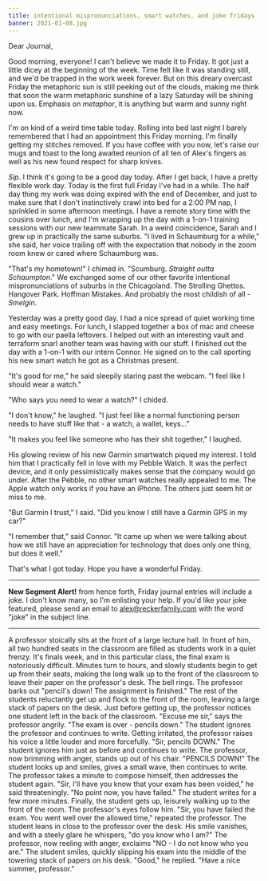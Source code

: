 ```yaml
---
title: intentional mispronunciations, smart watches, and joke fridays
banner: 2021-01-08.jpg
---
```


Dear Journal,

Good morning, everyone!  I can't believe we made it to Friday.  It got
just a little dicey at the beginning of the week.  Time felt like it
was standing still, and we'd be trapped in the work week forever.  But
on this dreary overcast Friday the metaphoric sun is still peeking out
of the clouds, making me think that soon the warm metaphoric sunshine
of a lazy Saturday will be shining upon us.  Emphasis on _metaphor_,
it is anything but warm and sunny right now.

I'm on kind of a weird time table today.  Rolling into bed last night
I barely remembered that I had an appointment this Friday morning.
I'm finally getting my stitches removed.  If you have coffee with you
now, let's raise our mugs and toast to the long awaited reunion of all
ten of Alex's fingers as well as his new found respect for sharp
knives.

_Sip_.  I think it's going to be a good day today.  After I get back,
I have a pretty flexible work day.  Today is the first full Friday
I've had in a while.  The half day thing my work was doing expired
with the end of December, and just to make sure that I don't
instinctively crawl into bed for a 2:00 PM nap, I sprinkled in some
afternoon meetings.  I have a remote story time with the cousins over
lunch, and I'm wrapping up the day with a 1-on-1 training sessions
with our new teammate Sarah.  In a weird coincidence, Sarah and I grew
up in practically the same suburbs.  "I lived in Schaumburg for a
while," she said, her voice trailing off with the expectation that
nobody in the zoom room knew or cared where Schaumburg was.

"That's my hometown!" I chimed in.  "Scumburg.  _Straight outta
Schaumpton_."  We exchanged some of our other favorite intentional
mispronunciations of suburbs in the Chicagoland.  The Strolling
Ghettos.  Hangover Park.  Hoffman Mistakes.  And probably the most
childish of all - _Smelgin_.

Yesterday was a pretty good day.  I had a nice spread of quiet working
time and easy meetings.  For lunch, I slapped together a box of mac
and cheese to go with our paella leftovers.  I helped out with an
interesting vault and terraform snarl another team was having with our
stuff.  I finished out the day with a 1-on-1 with our intern Connor.
He signed on to the call sporting his new smart watch he got as a
Christmas present.

"It's good for me," he said sleepily staring past the webcam.  "I feel
like I should wear a watch."

"Who says you need to wear a watch?" I chided.

"I don't know," he laughed.  "I just feel like a normal functioning
person needs to have stuff like that - a watch, a wallet, keys..."

"It makes you feel like someone who has their shit together," I
laughed.

His glowing review of his new Garmin smartwatch piqued my interest.  I
told him that I practically fell in love with my Pebble Watch.  It was
the perfect device, and it only pessimistically makes sense that the
company would go under.  After the Pebble, no other smart watches
really appealed to me.  The Apple watch only works if you have an
iPhone.  The others just seem hit or miss to me.

"But Garmin I trust," I said.  "Did you know I still have a Garmin GPS
in my car?"

"I remember that," said Connor.  "It came up when we were talking
about how we still have an appreciation for technology that does only
one thing, but does it well."

That's what I got today.  Hope you have a wonderful Friday.

---

**New Segment Alert!** from hence forth, Friday journal entries will
include a joke.  I don't know many, so I'm enlisting your help.  If
you'd like _your_ joke featured, please send an email to
[alex@reckerfamily.com] with the word "joke" in the subject line.

[alex@reckerfamily.com]: mailto:alex@reckerfamily.com

---

A professor stoically sits at the front of a large lecture hall.  In
front of him, all two hundred seats in the classroom are filled as
students work in a quiet frenzy.  It's finals week, and in this
particular class, the final exam is notoriously difficult.  Minutes
turn to hours, and slowly students begin to get up from their seats,
making the long walk up to the front of the classroom to leave their
paper on the professor's desk.  The bell rings.  The professor barks
out "pencil's down!  The assignment is finished."  The rest of the
students reluctantly get up and flock to the front of the room,
leaving a large stack of papers on the desk.  Just before getting up,
the professor notices one student left in the back of the classroom.
"Excuse me sir," says the professor angrily.  "The exam is over -
pencils down."  The student ignores the professor and continues to
write.  Getting irritated, the professor raises his voice a little
louder and more forcefully.  "Sir, pencils DOWN."  The student ignores
him just as before and continues to write.  The professor, now
brimming with anger, stands up out of his chair.  "PENCILS DOWN!"  The
student looks up and smiles, gives a small wave, then continues to
write.  The professor takes a minute to compose himself, then
addresses the student again.  "Sir, I'll have you know that your exam
has been voided," he said threateningly.  "No point now, you have
failed."  The student writes for a few more minutes.  Finally, the
student gets up, leisurely walking up to the front of the room.  The
professor's eyes follow him.  "Sir, you have failed the exam.  You
went well over the allowed time," repeated the professor.  The student
leans in close to the professor over the desk.  His smile vanishes,
and with a steely glare he whispers, "do you know who I am?"  The
professor, now reeling with anger, exclaims "NO - I do not know who
you are."  The student smiles, quickly slipping his exam into the
middle of the towering stack of papers on his desk.  "Good," he
replied.  "Have a nice summer, professor."

